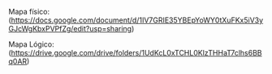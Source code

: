 Mapa físico: (https://docs.google.com/document/d/1IV7GRIE35YBEpYoWY0tXuFKx5iV3yGJcWgKbxPVPfZg/edit?usp=sharing)

Mapa Lógico: (https://drive.google.com/drive/folders/1UdKcL0xTCHL0KlzTHHaT7clhs6BBq0AR)
